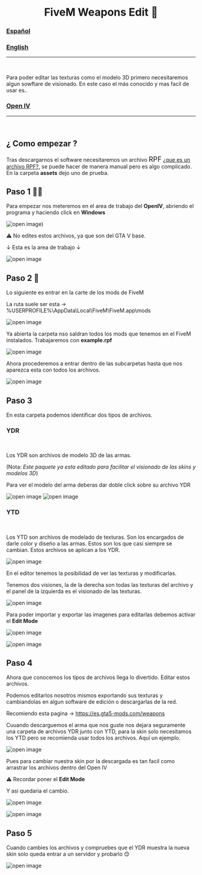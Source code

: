 <h1 align="center">FiveM Weapons Edit 🔫</h1>


### [Español]()

### [English]()

---

<br>

Para poder editar las texturas como el modelo 3D primero necesitaremos algun sowftare de visionado. En este caso el más conocido y mas facil de usar es..

### [Open IV](https://openiv.com/)

---
<br>

## ¿ Como empezar ?


Tras descargarnos el software necesitaremos un archivo <span style="font-size:1.3em">RPF</span> [¿que es un archivo RPF?](https://filext.com/es/extension-de-archivo/RPF), se puede hacer de manera manual pero es algo complicado. En la carpeta **assets** dejo uno de prueba.


## Paso 1 👩‍💻


Para empezar nos meteremos en el area de trabajo del **OpenIV**, abriendo el programa y haciendo click en **Windows**

![open image](assets/img/img1.png))



⚠ No edites estos archivos, ya que son del GTA V base.

↓ Esta es la area de trabajo ↓

![open image](assets/img/img2.png)

## Paso 2 📁

Lo siguiente es entrar en la carte de los mods de FiveM

La ruta suele ser esta → %USERPROFILE%\AppData\Local\FiveM\FiveM.app\mods

![open image](assets/img/img3.png)

Ya abierta la carpeta nso saldran todos los mods que tenemos en el FiveM instalados. Trabajaremos con **example.rpf**

![open image](assets/img/img4.png)

Ahora procederemos a entrar dentro de las subcarpetas hasta que nos aparezca esta con todos los archivos.

![open image](assets/img/img5.png)


## Paso 3 

En esta carpeta podemos identificar dos tipos de archivos.

### YDR
<br>

Los YDR son archivos de modelo 3D de las armas.

(Nota: *Este paquete ya esta editado para facilitar el visionado de las skins y modelos 3D*)

Para ver el modelo del arma deberas dar doble click sobre su archivo YDR


![open image](assets/img/img6.png)
![open image](assets/img/img7.png)

### YTD
<br>

Los YTD son archivos de modelado de texturas. Son los encargados de darle color y diseño a las armas.
Estos son los que casi siempre se cambian. Estos archivos se aplican a los YDR. 

![open image](assets/img/img8.png)

En el editor tenemos la posibilidad de ver las texturas y modificarlas.

Tenemos dos visiones, la de la derecha son todas las texturas del archivo y el panel de la izquierda es el visionado de las texturas.

![open image](assets/img/img9.png)

Para poder importar y exportar las imagenes para editarlas debemos activar el **Edit Mode**

![open image](assets/img/img10.png)

![open image](assets/img/img11.png)


## Paso 4 

Ahora que conocemos los tipos de archivos llega lo divertido. Editar estos archivos.

Podemos editarlos nosotros mismos exportando sus texturas y cambiandolas en algun software de edición o descargarlas de la red.

Recomiendo esta pagina → https://es.gta5-mods.com/weapons

Cuuando descarguemos el arma que nos guste nos dejara seguramente una carpeta de archivos YDR junto con YTD, para la skin solo necesitamos los YTD pero se recomienda usar todos los archivos. Aquí un ejemplo.


![open image](assets/img/img12.png)

Pues para cambiar nuestra skin por la descargada es tan facil como arrastrar los archivos dentro del Open IV

⚠ Recordar poner el **Edit Mode**

Y asi quedaria el cambio.

![open image](assets/img/img7.png)

![open image](assets/img/img13.png)

## Paso 5

Cuando cambies los archivos y compruebes que el YDR muestra la nueva skin solo queda entrar a un servidor y probarlo 😊

![open image](assets/img/result.png)